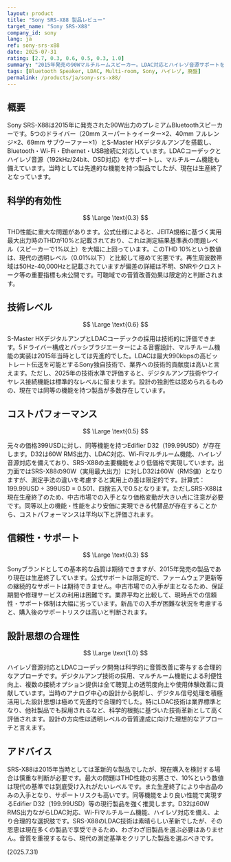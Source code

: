 ```yaml
---
layout: product
title: "Sony SRS-X88 製品レビュー"
target_name: "Sony SRS-X88"
company_id: sony
lang: ja
ref: sony-srs-x88
date: 2025-07-31
rating: [2.7, 0.3, 0.6, 0.5, 0.3, 1.0]
summary: "2015年発売の90Wマルチルームスピーカー。LDAC対応とハイレゾ音源サポートを特徴とするが、THD性能と現在の入手性に課題あり"
tags: [Bluetooth Speaker, LDAC, Multi-room, Sony, ハイレゾ, 廃盤]
permalink: /products/ja/sony-srs-x88/
---
```

## 概要

Sony SRS-X88は2015年に発売された90W出力のプレミアムBluetoothスピーカーです。5つのドライバー（20mm スーパートゥイーター×2、40mm フルレンジ×2、69mm サブウーファー×1）とS-Master HXデジタルアンプを搭載し、Bluetooth・Wi-Fi・Ethernet・USB接続に対応しています。LDACコーデックとハイレゾ音源（192kHz/24bit、DSD対応）をサポートし、マルチルーム機能も備えています。当時としては先進的な機能を持つ製品でしたが、現在は生産終了となっています。

## 科学的有効性

$$ \Large \text{0.3} $$

THD性能に重大な問題があります。公式仕様によると、JEITA規格に基づく実用最大出力時のTHDが10%と記載されており、これは測定結果基準表の問題レベル（スピーカーで1%以上）を大幅に上回っています。このTHD 10%という数値は、現代の透明レベル（0.01%以下）と比較して極めて劣悪です。再生周波数帯域は50Hz-40,000Hzと記載されていますが偏差の詳細は不明、SNRやクロストーク等の重要指標も未公開です。可聴域での音質改善効果は限定的と判断されます。

## 技術レベル

$$ \Large \text{0.6} $$

S-Master HXデジタルアンプとLDACコーデックの採用は技術的に評価できます。5ドライバー構成とパッシブラジエーターによる音響設計、マルチルーム機能の実装は2015年当時としては先進的でした。LDACは最大990kbpsの高ビットレート伝送を可能とするSony独自技術で、業界への技術的貢献度は高いと言えます。ただし、2025年の技術水準で評価すると、デジタルアンプ技術やワイヤレス接続機能は標準的なレベルに留まります。設計の独創性は認められるものの、現在では同等の機能を持つ製品が多数存在しています。

## コストパフォーマンス

$$ \Large \text{0.5} $$

元々の価格399USDに対し、同等機能を持つEdifier D32（199.99USD）が存在します。D32は60W RMS出力、LDAC対応、Wi-Fiマルチルーム機能、ハイレゾ音源対応を備えており、SRS-X88の主要機能をより低価格で実現しています。出力面ではSRS-X88の90W（実用最大出力）に対しD32は60W（RMS値）となりますが、測定手法の違いを考慮すると実用上の差は限定的です。計算式：199.99USD ÷ 399USD = 0.501、四捨五入で0.5となります。ただしSRS-X88は現在生産終了のため、中古市場での入手となり価格変動が大きい点に注意が必要です。同等以上の機能・性能をより安価に実現できる代替品が存在することから、コストパフォーマンスは平均以下と評価されます。

## 信頼性・サポート

$$ \Large \text{0.3} $$

Sonyブランドとしての基本的な品質は期待できますが、2015年発売の製品であり現在は生産終了しています。公式サポートは限定的で、ファームウェア更新等の継続的なサポートは期待できません。中古市場での入手が主となるため、保証期間や修理サービスの利用は困難です。業界平均と比較して、現時点での信頼性・サポート体制は大幅に劣っています。新品での入手が困難な状況を考慮すると、購入後のサポートリスクは高いと判断されます。

## 設計思想の合理性

$$ \Large \text{1.0} $$

ハイレゾ音源対応とLDACコーデック開発は科学的に音質改善に寄与する合理的なアプローチです。デジタルアンプ技術の採用、マルチルーム機能による利便性向上、複数の接続オプション提供は全て聴覚上の透明度向上や使用体験改善に貢献しています。当時のアナログ中心の設計から脱却し、デジタル信号処理を積極活用した設計思想は極めて先進的で合理的でした。特にLDAC技術は業界標準となり、他社製品でも採用されるなど、科学的根拠に基づいた技術革新として高く評価されます。設計の方向性は透明レベルの音質達成に向けた理想的なアプローチと言えます。

## アドバイス

SRS-X88は2015年当時としては革新的な製品でしたが、現在購入を検討する場合は慎重な判断が必要です。最大の問題はTHD性能の劣悪さで、10%という数値は現代の基準では到底受け入れがたいレベルです。また生産終了により中古品のみの入手となり、サポートリスクも高いです。同等機能をより良い性能で実現するEdifier D32（199.99USD）等の現行製品を強く推奨します。D32は60W RMS出力ながらLDAC対応、Wi-Fiマルチルーム機能、ハイレゾ対応を備え、より合理的な選択肢です。SRS-X88のLDAC技術は素晴らしい革新でしたが、その恩恵は現在多くの製品で享受できるため、わざわざ旧製品を選ぶ必要はありません。音質を重視するなら、現代の測定基準をクリアした製品を選ぶべきです。

(2025.7.31)
